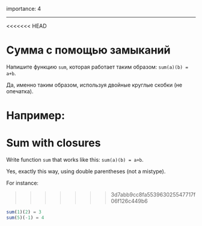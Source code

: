 importance: 4

---

<<<<<<< HEAD
# Сумма с помощью замыканий

Напишите функцию `sum`, которая работает таким образом: `sum(a)(b) = a+b`.

Да, именно таким образом, используя двойные круглые скобки (не опечатка).

Например:
=======
# Sum with closures

Write function `sum` that works like this: `sum(a)(b) = a+b`.

Yes, exactly this way, using double parentheses (not a mistype).

For instance:
>>>>>>> 3d7abb9cc8fa553963025547717f06f126c449b6

```js
sum(1)(2) = 3
sum(5)(-1) = 4
```


